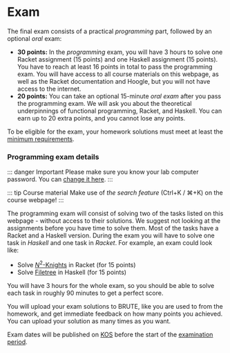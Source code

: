 # Exam

The final exam consists of a practical *programming* part, followed by an optional *oral* exam:

- **30 points:** In the *programming* exam, you will have 3 hours to solve one Racket assignment (15 points) and one Haskell assignment (15 points). You have to reach at least 16 points in total to pass the programming exam. You will have access to all course materials on this webpage, as well as the Racket documentation and Hoogle, but you will not have access to the internet.
- **20 points:** You can take an optional 15-minute *oral exam* after you pass the programming exam. We will ask you about the theoretical underpinnings of functional programming, Racket, and Haskell. You can earn up to 20 extra points, and you cannot lose any points.

To be eligible for the exam, your homework solutions must meet at least the [minimum requirements](/homework/#requirements).


### Programming exam details

::: danger Important
Please make sure you know your lab computer password. You can [change it here](https://www.felk.cvut.cz/labpass/).
:::

::: tip Course material
Make use of *the search feature* (Ctrl+K / ⌘+K) on the course webpage!
:::

The programming exam will consist of solving two of the tasks listed on this webpage - without access to their solutions. We suggest not looking at the assignments before you have time to solve them. Most of the tasks have a Racket and a Haskell version. During the exam you will have to solve one task in *Haskell* and one task in *Racket*. For example, an exam could look like:

- Solve [$N^2$-Knights](/exams/minesweeper/) in Racket (for 15 points)
- Solve [Filetree](/exams/filetree/) in Haskell (for 15 points)

You will have 3 hours for the whole exam, so you should be able to solve each task in roughly 90 minutes to get a perfect score.

You will upload your exam solutions to BRUTE, like you are used to from the homework, and get immediate feedback on how many points you achieved. You can upload your solution as many times as you want.

Exam dates will be published on [KOS](www.kos.cvut.cz) before the start of the [examination period](https://intranet.fel.cvut.cz/en/education/calendar.html).